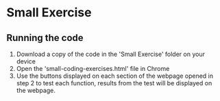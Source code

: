 # Small Exercise

## Running the code
1. Download a copy of the code in the 'Small Exercise' folder on your device
2. Open the 'small-coding-exercises.html' file in Chrome
3. Use the buttons displayed on each section of the webpage opened in step 2 to test each function, results from the test will be displayed on the webpage.